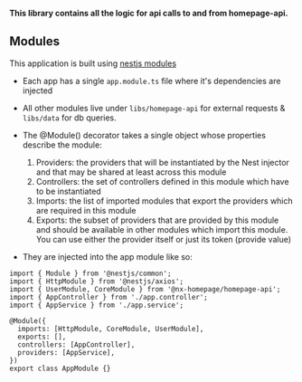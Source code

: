 **This library contains all the logic for api calls to and from homepage-api.**

## Modules

This application is built using [nestjs modules](https://docs.nestjs.com/modules)

- Each app has a single `app.module.ts` file where it's dependencies are injected
- All other modules live under `libs/homepage-api` for external requests & `libs/data` for db queries.
- The @Module() decorator takes a single object whose properties describe the module:

  1. Providers: the providers that will be instantiated by the Nest injector and that may be shared at least across this module
  2. Controllers: the set of controllers defined in this module which have to be instantiated
  3. Imports: the list of imported modules that export the providers which are required in this module
  4. Exports: the subset of providers that are provided by this module and should be available in other modules which import this module. You can use either the provider itself or just its token (provide value)

- They are injected into the app module like so:

```
import { Module } from '@nestjs/common';
import { HttpModule } from '@nestjs/axios';
import { UserModule, CoreModule } from '@nx-homepage/homepage-api';
import { AppController } from './app.controller';
import { AppService } from './app.service';

@Module({
  imports: [HttpModule, CoreModule, UserModule],
  exports: [],
  controllers: [AppController],
  providers: [AppService],
})
export class AppModule {}
```
